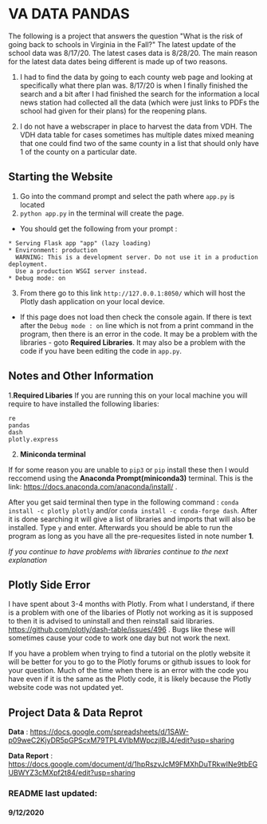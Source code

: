# VA DATA PANDAS

The following is a project that answers the question "What is the risk of going back to schools
in Virginia in the Fall?" The latest update of the school data was 8/17/20. The latest cases data is 8/28/20. The main reason for the latest data dates being different is made up of two reasons. 

1. I had to find the data by going to each county web page and looking at specifically what there plan was. 8/17/20 is when I finally finished the search and a bit after I had finished the search for the information a local news station had collected all the data (which were just links to PDFs the school had given for their plans) for the reopening plans.

2. I do not have a webscraper in place to harvest the data from VDH. The VDH data table for cases sometimes has multiple dates mixed meaning that one could find two of the same county in a list that should 
only have 1 of the county on a particular date.  

## Starting the Website

1. Go into the command prompt and select the path where ```app.py``` is located
2. ```python app.py``` in the terminal will create the page.
 * You should get the following from your prompt : 
 ```console
 * Serving Flask app "app" (lazy loading)
 * Environment: production
   WARNING: This is a development server. Do not use it in a production deployment.
   Use a production WSGI server instead.
 * Debug mode: on
 
 ```
3. From there go to this link ```http://127.0.0.1:8050/``` which will host the Plotly dash application on your local device. 
* If this page does not load then check the console again. If there is text after the ```Debug mode : on``` line which is not from a print command in the program, then there is an error in the code. It may be a problem with the libraries - goto **Required Libraries**. It may also be a problem with the code if you have been editing the code in ```app.py```.


## Notes and Other Information

 1.**Required Libaries** 
If you are running this on your local machine you will require to have installed the following
libaries: 
  ```
  re
  pandas
  dash
  plotly.express
  ```
  2. **Miniconda terminal** 

If for some reason you are unable to ```pip3``` or ```pip``` install these then I would reccomend
using the **Anaconda Prompt(miniconda3)** terminal. This is the link: https://docs.anaconda.com/anaconda/install/ . 

After you get said terminal then type in the following command : ```conda install -c plotly plotly``` and/or
```conda install -c conda-forge dash```. After it is done searching it will give a list of libraries and imports
that will also be installed. Type ```y``` and enter. Afterwards you should be able to run the program as long as
you have all the pre-requesites listed in note number **1**. 

*If you continue to have problems with libraries continue to the next explanation*



## Plotly Side Error

I have spent about 3-4 months with Plotly. From what I understand, if there is a problem with one of the libaries of Plotly not working as it is supposed to then it is advised to uninstall and then reinstall said libraries. https://github.com/plotly/dash-table/issues/496 . Bugs like these will sometimes cause your code to work one day but not work the next. 

If you have a problem when trying to find a tutorial on the plotly website it will be better for you to go to the Plotly forums or github issues to look for your question. Much of the time when there is an error with the code you have even if it is the same as the Plotly code, it is likely because the Plotly website code was not updated yet. 

## Project Data & Data Reprot
__Data__ : https://docs.google.com/spreadsheets/d/1SAW-p09weC2KjyDR5pGPScxM79TPL4VIbMWpczjlBJ4/edit?usp=sharing


__Data Report__ : https://docs.google.com/document/d/1hpRszvJcM9FMXhDuTRkwINe9tbEGUBWYZ3cMXpf2t84/edit?usp=sharing


### README last updated: 
#### 9/12/2020
